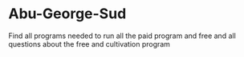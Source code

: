 # Abu-George-Sud
Find all programs needed to run all the paid program and free and all questions about the free and cultivation program
